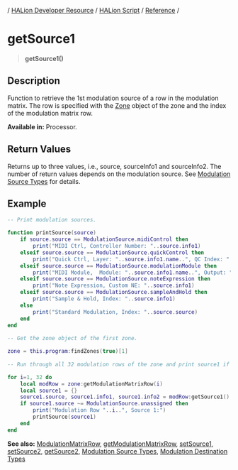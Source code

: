 / [HALion Developer Resource](../../HALion-Developer-Resource.md) / [HALion Script](./HALion-Script.md) / [Reference](./Reference.md) /

# getSource1

>**getSource1()**

## Description

Function to retrieve the 1st modulation source of a row in the modulation matrix. The row is specified with the [Zone](./Zone.md) object of the zone and the index of the modulation matrix row.

**Available in:** Processor.

## Return Values

Returns up to three values, i.e., source, sourceInfo1 and sourceInfo2. The number of return values depends on the modulation source. See [Modulation Source Types](./Modulation-Source-Types.md) for details.

## Example

```lua
-- Print modulation sources.

function printSource(source)
    if source.source == ModulationSource.midiControl then
        print("MIDI Ctrl, Controller Number: "..source.info1)
    elseif source.source == ModulationSource.quickControl then
        print("Quick Ctrl, Layer: "..source.info1.name..", QC Index: "..source.info2)
    elseif source.source == ModulationSource.modulationModule then
        print("MIDI Module,  Module: "..source.info1.name..", Output: "..source.info2)
    elseif source.source == ModulationSource.noteExpression then
        print("Note Expression, Custom NE: "..source.info1)
    elseif source.source == ModulationSource.sampleAndHold then
        print("Sample & Hold, Index: "..source.info1)
    else
        print("Standard Modulation, Index: "..source.source)
    end
end
 
-- Get the zone object of the first zone.

zone = this.program:findZones(true)[1]
 
-- Run through all 32 modulation rows of the zone and print source1 if assigned.

for i=1, 32 do
    local modRow = zone:getModulationMatrixRow(i)
    local source1 = {}
    source1.source, source1.info1, source1.info2 = modRow:getSource1()
    if source1.source ~= ModulationSource.unassigned then
        print("Modulation Row "..i..", Source 1:")
        printSource(source1)
    end
end
```

**See also:** [ModulationMatrixRow](./ModulationMatrixRow.md), [getModulationMatrixRow](./getModulationMatrixRow.md), [setSource1](./setSource1.md), [setSource2](./setSource2.md), [getSource2](./getSource2.md), [Modulation Source Types](./Modulation-Source-Types.md), [Modulation Destination Types](./Modulation-Destination-Types.md)